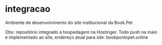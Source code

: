 # integracao


Ambiente de desenvolvimento do site institucional da Book.Pet

Obs: repositório integrado a hospedagem na Hostinger. Todo push na main é implementado ao site, endereço atual para site: bookpontopet.online

